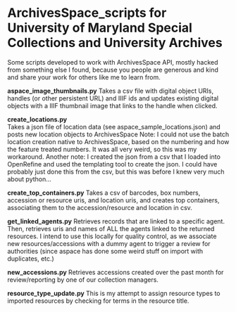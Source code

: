 # ArchivesSpace_scripts for University of Maryland Special Collections and University Archives
Some scripts developed to work with ArchivesSpace API, mostly hacked from something else I found, because you people are generous
and kind and share your work for others like me to learn from. 

**aspace_image_thumbnails.py**
Takes a csv file with digital object URIs, handles (or other persistent URL) and IIIF ids and updates existing digital objects 
with a IIIF thumbnail image that links to the handle when clicked.

**create_locations.py**  
Takes a json file of location data (see aspace_sample_locations.json) and posts new location objects to ArchivesSpace
Note: I could not use the batch location creation native to ArchivesSpace, based on the numbering and how the feature treated numbers.
It was all very weird, so this was my workaround. 
Another note: I created the json from a csv that I loaded into OpenRefine and used the templating tool to create the json. I could have 
probably just done this from the csv, but this was before I knew very much about python... 

**create_top_containers.py**
Takes a csv of barcodes, box numbers, accession or resource uris, and location uris, and creates top containers, 
associating them to the accession/resource and location in csv.

**get_linked_agents.py**
Retrieves records that are linked to a specific agent. Then, retrieves uris and names of ALL the agents linked 
to the returned resources. I intend to use this locally for quality control, as we associate new resources/accessions with 
a dummy agent to trigger a review for authorities (since aspace has done some weird stuff on import with duplicates, etc.)

**new_accessions.py**
Retrieves accessions created over the past month for review/reporting by one of our collection managers. 

**resource_type_update.py**
This is my attempt to assign resource types to imported resources by checking for terms in the resource title.
